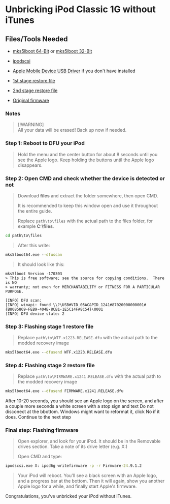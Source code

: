 # Unbricking iPod Classiс 1G without iTunes
## Files/Tools Needed

- [mks5lboot 64-Bit](files/mks5lboot64.exe) or [mks5lboot 32-Bit](files/mks5lboot32.exe)

- [ipodscsi](files/ipodscsi.exe)

- [Apple Mobile Device USB Driver](files/Drivers.7z) if you don't have installed

- [1st stage restore file](files/WTF.x1223.RELEASE.dfu)

- [2nd stage restore file](files/FIRMWARE.x1241.RELEASE.dfu)

- [Original firmware](files/Firmware-24.9.1.2)

### Notes
>
> [!WARNING]  
> All your data will be erased! Back up now if needed.

### Step 1: Reboot to DFU your iPod
> Hold the menu and the center button for about 8 seconds until you see the Apple logo. Keep
> holding the buttons until the Apple logo disappears.

### Step 2: Open CMD and check whether the device is detected or not
>
> Download **files** and extract the folder somewhere, then open CMD.
>
> It is recommended to keep this window open and use it throughout the entire guide.
>
> Replace `path\to\files` with the actual path to the files folder, for example **C:\files**.

```cmd
cd path\to\files
```

> After this write:

```cmd
mks5lboot64.exe --dfuscan
```
> It should look like this: 
```
mks5lboot Version -170303
> This is free software; see the source for copying conditions.  There is NO
> warranty; not even for MERCHANTABILITY or FITNESS FOR A PARTICULAR PURPOSE.

[INFO] DFU scan:
[INFO] winapi: found \\?\USB#VID_05AC&PID_1241#87020000000001#{B8085869-FEB9-404B-8CB1-1E5C14FA8C54}\0001
[INFO] DFU device state: 2
```

### Step 3: Flashing stage 1 restore file
>
> Replace `path\to\WTF.x1223.RELEASE.dfu` with the actual path to the modded recovery image

```cmd
mks5lboot64.exe --dfusend WTF.x1223.RELEASE.dfu
```

### Step 4: Flashing stage 2 restore file
>
> Replace `path\to\FIRMWARE.x1241.RELEASE.dfu` with the actual path to the modded recovery image

```cmd
mks5lboot64.exe --dfusend FIRMWARE.x1241.RELEASE.dfu
```

After 10-20 seconds, you should see an Apple logo on the screen, and after a couple more seconds a white screen with a stop sign and text Do not disconect at the bbottom. Windows might want to reformat it, click No if it does. Continue to the next step

### Final step: Flashing firmware
>Open explorer, and look for your iPod. It should be in the Removable drives section. Take a note of its drive letter (e.g. X:)
>
> Open CMD and type:

```cmd
ipodscsi.exe X: ipod6g writefirmware -p -r Firmware-24.9.1.2
```

>Your iPod will reboot. You'll see a black screen with an Apple logo, and a progress bar at the bottom. Then it will again, show you another Apple logo for a while, and finally start Apple's firmware.

Congratulations, you've unbricked your iPod without iTunes.
